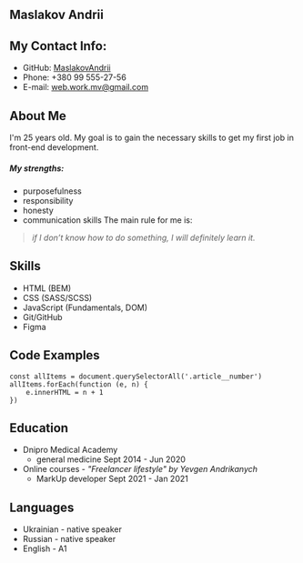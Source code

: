 ## Maslakov Andrii

## My Contact Info:
+ GitHub: [MaslakovAndrii](https://github.com/MaslakovAndrii)
+ Phone: +380 99 555-27-56
+ E-mail: web.work.mv@gmail.com

## About Me 
I'm 25 years old. My goal is to gain the necessary skills to get my first job in front-end development. 
##### My strengths: 
+ purposefulness
+ responsibility
+ honesty
+ communication skills 
The main rule for me is:
> _if I don’t know how to do something, I will definitely learn it._

## Skills
+ HTML (BEM)
+ CSS (SASS/SCSS)
+ JavaScript (Fundamentals, DOM)
+ Git/GitHub
+ Figma

## Code Examples
```
const allItems = document.querySelectorAll('.article__number')
allItems.forEach(function (e, n) {
    e.innerHTML = n + 1
})
```

## Education
+ Dnipro Medical Academy
  + general medicine Sept 2014 - Jun 2020
+ Online courses - _"Freelancer lifestyle" by Yevgen Andrikanych_
  + MarkUp developer Sept 2021 - Jan 2021

## Languages
+ Ukrainian - native speaker
+ Russian - native speaker
+ English - A1

